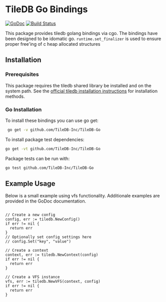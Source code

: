 # TileDB Go Bindings

[![GoDoc](https://godoc.org/github.com/TileDB-Inc/TileDB-Go?status.svg)](http://godoc.org/github.com/TileDB-Inc/TileDB-Go)
[![Build Status](https://travis-ci.org/TileDB-Inc/TileDB-Go.svg?branch=master)](https://travis-ci.org/TileDB-Inc/TileDB-Go)

This package provides tiledb golang bindings via cgo. The bindings have been
designed to be idomatic go. `runtime.set_finalizer` is used to ensure proper
free'ing of c heap allocated structures

## Installation

### Prerequisites
This package requires the tiledb shared library be installed and on the system path. See the
[official tiledb installation instructions](https://docs.tiledb.io/en/stable/installation.html)
for installation methods.

### Go Installation

To install these bindings you can use go get:

```bash
 go get -v github.com/TileDB-Inc/TileDB-Go
```

To install package test dependencies:

```bash
go get -vt github.com/TileDB-Inc/TileDB-Go
```

Package tests can be run with:

```bash
go test github.com/TileDB-Inc/TileDB-Go
```

## Example Usage

Below is a small example using vfs functionality. Additionale examples are
provided in the GoDoc documentation.

```golang

// Create a new config
config, err := tiledb.NewConfig()
if err != nil {
  return err
}
// Optionally set config settings here
// config.Set("key", "value")

// Create a context
context, err := tiledb.NewContext(config)
if err != nil {
  return err
}

// Create a VFS instance
vfs, err := tiledb.NewVFS(context, config)
if err != nil {
  return err
}
```
